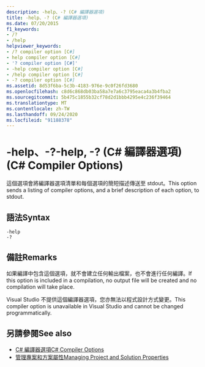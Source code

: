 ```yaml
---
description: -help、-? (C# 編譯器選項)
title: -help、-? (C# 編譯器選項)
ms.date: 07/20/2015
f1_keywords:
- /?
- /help
helpviewer_keywords:
- /? compiler option [C#]
- help compiler option [C#]
- '? compiler option [C#]'
- -help compiler option [C#]
- /help compiler option [C#]
- -? compiler option [C#]
ms.assetid: 8d53f6ba-5c3b-4183-976e-9c0f26fd3680
ms.openlocfilehash: c8d6c868db03ba58a7e7a6c3795eaca4a3b4fba2
ms.sourcegitcommit: 5b475c1855b32cf78d2d1bbb4295e4c236f39464
ms.translationtype: MT
ms.contentlocale: zh-TW
ms.lasthandoff: 09/24/2020
ms.locfileid: "91188378"
---
```

# <a name="-help---c-compiler-options"></a><span data-ttu-id="678ae-105">-help、-?</span><span class="sxs-lookup"><span data-stu-id="678ae-105">-help, -?</span></span> <span data-ttu-id="678ae-106">(C# 編譯器選項)</span><span class="sxs-lookup"><span data-stu-id="678ae-106">(C# Compiler Options)</span></span>

<span data-ttu-id="678ae-107">這個選項會將編譯器選項清單和每個選項的簡短描述傳送至 stdout。</span><span class="sxs-lookup"><span data-stu-id="678ae-107">This option sends a listing of compiler options, and a brief description of each option, to stdout.</span></span>  
  
## <a name="syntax"></a><span data-ttu-id="678ae-108">語法</span><span class="sxs-lookup"><span data-stu-id="678ae-108">Syntax</span></span>  
  
```console  
-help  
-?  
```  
  
## <a name="remarks"></a><span data-ttu-id="678ae-109">備註</span><span class="sxs-lookup"><span data-stu-id="678ae-109">Remarks</span></span>  

 <span data-ttu-id="678ae-110">如果編譯中包含這個選項，就不會建立任何輸出檔案，也不會進行任何編譯。</span><span class="sxs-lookup"><span data-stu-id="678ae-110">If this option is included in a compilation, no output file will be created and no compilation will take place.</span></span>  
  
 <span data-ttu-id="678ae-111">Visual Studio 不提供這個編譯器選項，您亦無法以程式設計方式變更。</span><span class="sxs-lookup"><span data-stu-id="678ae-111">This compiler option is unavailable in Visual Studio and cannot be changed programmatically.</span></span>  
  
## <a name="see-also"></a><span data-ttu-id="678ae-112">另請參閱</span><span class="sxs-lookup"><span data-stu-id="678ae-112">See also</span></span>

- [<span data-ttu-id="678ae-113">C# 編譯器選項</span><span class="sxs-lookup"><span data-stu-id="678ae-113">C# Compiler Options</span></span>](./index.md)
- [<span data-ttu-id="678ae-114">管理專案和方案屬性</span><span class="sxs-lookup"><span data-stu-id="678ae-114">Managing Project and Solution Properties</span></span>](/visualstudio/ide/managing-project-and-solution-properties)
